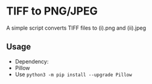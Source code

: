 # TIFF to PNG/JPEG
A simple script converts TIFF files to (i).png and (ii).jpeg

## Usage
* Dependency:
* Pillow
* Use `python3 -m pip install --upgrade Pillow`
